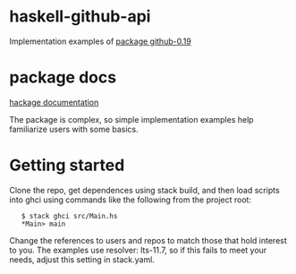 # haskell-github-api
Implementation examples of
[package github-0.19](https://github.com/phadej/github)

# package docs

[hackage documentation](https://hackage.haskell.org/package/github)

The package is complex, so simple implementation examples help familiarize users with some basics.

# Getting started
Clone the repo, get dependences using stack build, and then
load scripts into ghci using commands like the following from the project root:
```
   $ stack ghci src/Main.hs
   *Main> main
```
Change the references to users and repos to match those that hold interest to you.
The examples use resolver: lts-11.7, so if this fails to meet your needs, adjust this setting in stack.yaml.

